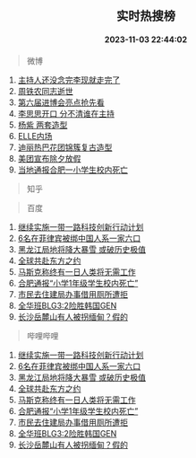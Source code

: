 <div align="center"><h2>实时热搜榜</h2><h4>2023-11-03 22:44:02</h4></div>

> 微博  

1. [主持人还没念完李现就走完了](https://s.weibo.com/weibo?q=%23%E4%B8%BB%E6%8C%81%E4%BA%BA%E8%BF%98%E6%B2%A1%E5%BF%B5%E5%AE%8C%E6%9D%8E%E7%8E%B0%E5%B0%B1%E8%B5%B0%E5%AE%8C%E4%BA%86%23&t=31&band_rank=1&Refer=top)<br />
2. [周铁农同志逝世](https://s.weibo.com/weibo?q=%23%E5%91%A8%E9%93%81%E5%86%9C%E5%90%8C%E5%BF%97%E9%80%9D%E4%B8%96%23&t=31&band_rank=2&Refer=top)<br />
3. [第六届进博会亮点抢先看](https://s.weibo.com/weibo?q=%23%E7%AC%AC%E5%85%AD%E5%B1%8A%E8%BF%9B%E5%8D%9A%E4%BC%9A%E4%BA%AE%E7%82%B9%E6%8A%A2%E5%85%88%E7%9C%8B%23&t=31&band_rank=3&Refer=top)<br />
4. [李思思开口 分不清谁在主持](https://s.weibo.com/weibo?q=%E6%9D%8E%E6%80%9D%E6%80%9D%E5%BC%80%E5%8F%A3%20%E5%88%86%E4%B8%8D%E6%B8%85%E8%B0%81%E5%9C%A8%E4%B8%BB%E6%8C%81&t=31&band_rank=4&Refer=top)<br />
5. [杨紫 两套造型](https://s.weibo.com/weibo?q=%E6%9D%A8%E7%B4%AB%20%E4%B8%A4%E5%A5%97%E9%80%A0%E5%9E%8B&t=31&band_rank=5&Refer=top)<br />
6. [ELLE内场](https://s.weibo.com/weibo?q=ELLE%E5%86%85%E5%9C%BA&t=31&band_rank=6&Refer=top)<br />
7. [迪丽热巴花团锦簇复古造型](https://s.weibo.com/weibo?q=%23%E8%BF%AA%E4%B8%BD%E7%83%AD%E5%B7%B4%E8%8A%B1%E5%9B%A2%E9%94%A6%E7%B0%87%E5%A4%8D%E5%8F%A4%E9%80%A0%E5%9E%8B%23&t=31&band_rank=7&Refer=top)<br />
8. [美团宣布除夕放假](https://s.weibo.com/weibo?q=%23%E7%BE%8E%E5%9B%A2%E5%AE%A3%E5%B8%83%E9%99%A4%E5%A4%95%E6%94%BE%E5%81%87%23&t=31&band_rank=8&Refer=top)<br />
9. [当地通报合肥一小学生校内死亡](https://s.weibo.com/weibo?q=%23%E5%BD%93%E5%9C%B0%E9%80%9A%E6%8A%A5%E5%90%88%E8%82%A5%E4%B8%80%E5%B0%8F%E5%AD%A6%E7%94%9F%E6%A0%A1%E5%86%85%E6%AD%BB%E4%BA%A1%23&t=31&band_rank=9&Refer=top)<br />

> 知乎  


> 百度  

1. [继续实施一带一路科技创新行动计划](https://www.baidu.com/s?wd=%E7%BB%A7%E7%BB%AD%E5%AE%9E%E6%96%BD%E4%B8%80%E5%B8%A6%E4%B8%80%E8%B7%AF%E7%A7%91%E6%8A%80%E5%88%9B%E6%96%B0%E8%A1%8C%E5%8A%A8%E8%AE%A1%E5%88%92&sa=fyb_news&rsv_dl=fyb_news)<br />
2. [6名在菲律宾被绑中国人系一家六口](https://www.baidu.com/s?wd=6%E5%90%8D%E5%9C%A8%E8%8F%B2%E5%BE%8B%E5%AE%BE%E8%A2%AB%E7%BB%91%E4%B8%AD%E5%9B%BD%E4%BA%BA%E7%B3%BB%E4%B8%80%E5%AE%B6%E5%85%AD%E5%8F%A3&sa=fyb_news&rsv_dl=fyb_news)<br />
3. [黑龙江局地将降大暴雪 或破历史极值](https://www.baidu.com/s?wd=%E9%BB%91%E9%BE%99%E6%B1%9F%E5%B1%80%E5%9C%B0%E5%B0%86%E9%99%8D%E5%A4%A7%E6%9A%B4%E9%9B%AA+%E6%88%96%E7%A0%B4%E5%8E%86%E5%8F%B2%E6%9E%81%E5%80%BC&sa=fyb_news&rsv_dl=fyb_news)<br />
4. [全球共赴东方之约](https://www.baidu.com/s?wd=%E5%85%A8%E7%90%83%E5%85%B1%E8%B5%B4%E4%B8%9C%E6%96%B9%E4%B9%8B%E7%BA%A6&sa=fyb_news&rsv_dl=fyb_news)<br />
5. [马斯克称终有一日人类将无需工作](https://www.baidu.com/s?wd=%E9%A9%AC%E6%96%AF%E5%85%8B%E7%A7%B0%E7%BB%88%E6%9C%89%E4%B8%80%E6%97%A5%E4%BA%BA%E7%B1%BB%E5%B0%86%E6%97%A0%E9%9C%80%E5%B7%A5%E4%BD%9C&sa=fyb_news&rsv_dl=fyb_news)<br />
6. [合肥通报“小学1年级学生校内死亡”](https://www.baidu.com/s?wd=%E5%90%88%E8%82%A5%E9%80%9A%E6%8A%A5%E2%80%9C%E5%B0%8F%E5%AD%A61%E5%B9%B4%E7%BA%A7%E5%AD%A6%E7%94%9F%E6%A0%A1%E5%86%85%E6%AD%BB%E4%BA%A1%E2%80%9D&sa=fyb_news&rsv_dl=fyb_news)<br />
7. [市民去住建局办事借用厕所遭拒](https://www.baidu.com/s?wd=%E5%B8%82%E6%B0%91%E5%8E%BB%E4%BD%8F%E5%BB%BA%E5%B1%80%E5%8A%9E%E4%BA%8B%E5%80%9F%E7%94%A8%E5%8E%95%E6%89%80%E9%81%AD%E6%8B%92&sa=fyb_news&rsv_dl=fyb_news)<br />
8. [全华班BLG3:2险胜韩国GEN](https://www.baidu.com/s?wd=%E5%85%A8%E5%8D%8E%E7%8F%ADBLG3%3A2%E9%99%A9%E8%83%9C%E9%9F%A9%E5%9B%BDGEN&sa=fyb_news&rsv_dl=fyb_news)<br />
9. [长沙岳麓山有人被拐缅甸？假的](https://www.baidu.com/s?wd=%E9%95%BF%E6%B2%99%E5%B2%B3%E9%BA%93%E5%B1%B1%E6%9C%89%E4%BA%BA%E8%A2%AB%E6%8B%90%E7%BC%85%E7%94%B8%EF%BC%9F%E5%81%87%E7%9A%84&sa=fyb_news&rsv_dl=fyb_news)<br />

> 哔哩哔哩  

1. [继续实施一带一路科技创新行动计划](https://www.baidu.com/s?wd=%E7%BB%A7%E7%BB%AD%E5%AE%9E%E6%96%BD%E4%B8%80%E5%B8%A6%E4%B8%80%E8%B7%AF%E7%A7%91%E6%8A%80%E5%88%9B%E6%96%B0%E8%A1%8C%E5%8A%A8%E8%AE%A1%E5%88%92&sa=fyb_news&rsv_dl=fyb_news)<br />
2. [6名在菲律宾被绑中国人系一家六口](https://www.baidu.com/s?wd=6%E5%90%8D%E5%9C%A8%E8%8F%B2%E5%BE%8B%E5%AE%BE%E8%A2%AB%E7%BB%91%E4%B8%AD%E5%9B%BD%E4%BA%BA%E7%B3%BB%E4%B8%80%E5%AE%B6%E5%85%AD%E5%8F%A3&sa=fyb_news&rsv_dl=fyb_news)<br />
3. [黑龙江局地将降大暴雪 或破历史极值](https://www.baidu.com/s?wd=%E9%BB%91%E9%BE%99%E6%B1%9F%E5%B1%80%E5%9C%B0%E5%B0%86%E9%99%8D%E5%A4%A7%E6%9A%B4%E9%9B%AA+%E6%88%96%E7%A0%B4%E5%8E%86%E5%8F%B2%E6%9E%81%E5%80%BC&sa=fyb_news&rsv_dl=fyb_news)<br />
4. [全球共赴东方之约](https://www.baidu.com/s?wd=%E5%85%A8%E7%90%83%E5%85%B1%E8%B5%B4%E4%B8%9C%E6%96%B9%E4%B9%8B%E7%BA%A6&sa=fyb_news&rsv_dl=fyb_news)<br />
5. [马斯克称终有一日人类将无需工作](https://www.baidu.com/s?wd=%E9%A9%AC%E6%96%AF%E5%85%8B%E7%A7%B0%E7%BB%88%E6%9C%89%E4%B8%80%E6%97%A5%E4%BA%BA%E7%B1%BB%E5%B0%86%E6%97%A0%E9%9C%80%E5%B7%A5%E4%BD%9C&sa=fyb_news&rsv_dl=fyb_news)<br />
6. [合肥通报“小学1年级学生校内死亡”](https://www.baidu.com/s?wd=%E5%90%88%E8%82%A5%E9%80%9A%E6%8A%A5%E2%80%9C%E5%B0%8F%E5%AD%A61%E5%B9%B4%E7%BA%A7%E5%AD%A6%E7%94%9F%E6%A0%A1%E5%86%85%E6%AD%BB%E4%BA%A1%E2%80%9D&sa=fyb_news&rsv_dl=fyb_news)<br />
7. [市民去住建局办事借用厕所遭拒](https://www.baidu.com/s?wd=%E5%B8%82%E6%B0%91%E5%8E%BB%E4%BD%8F%E5%BB%BA%E5%B1%80%E5%8A%9E%E4%BA%8B%E5%80%9F%E7%94%A8%E5%8E%95%E6%89%80%E9%81%AD%E6%8B%92&sa=fyb_news&rsv_dl=fyb_news)<br />
8. [全华班BLG3:2险胜韩国GEN](https://www.baidu.com/s?wd=%E5%85%A8%E5%8D%8E%E7%8F%ADBLG3%3A2%E9%99%A9%E8%83%9C%E9%9F%A9%E5%9B%BDGEN&sa=fyb_news&rsv_dl=fyb_news)<br />
9. [长沙岳麓山有人被拐缅甸？假的](https://www.baidu.com/s?wd=%E9%95%BF%E6%B2%99%E5%B2%B3%E9%BA%93%E5%B1%B1%E6%9C%89%E4%BA%BA%E8%A2%AB%E6%8B%90%E7%BC%85%E7%94%B8%EF%BC%9F%E5%81%87%E7%9A%84&sa=fyb_news&rsv_dl=fyb_news)<br />
